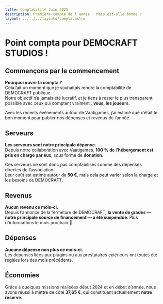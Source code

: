 ```yaml
---
title: Comptabilité Juin 2025
description: Première compta de l'année ! Mais est-elle bonne ?
layout: ../../../layouts/compta.astro
---
```


# Point compta pour DEMOCRAFT STUDIOS !

## Commençons par le commencement

**Pourquoi ouvrir la compta ?**  
Cela fait un moment que je souhaitais rendre la comptabilité de DEMOCRAFT publique.  
Notre objectif n’a jamais été lucratif, et je tiens à rester le plus transparent possible avec ceux qui comptent vraiment : **vous, les joueurs**.

Avec les récents événements autour de Vaatigames, j’ai estimé que c’était le bon moment pour publier nos dépenses et revenus de l’année.

## Serveurs

**Les serveurs sont notre principale dépense.**  
Depuis notre collaboration avec Vaatigames, **100 % de l’hébergement est pris en charge par eux**, sous forme de **donation**.

Ces serveurs ne sont donc pas comptabilisés comme des dépenses directes de l’association.  
Leur coût est estimé autour de **50 €**, mais cela peut varier selon la charge et les besoins de DEMOCRAFT.

## Revenus

**Aucun revenu ce mois-ci.**  
Depuis l’annonce de la fermeture de DEMOCRAFT, **la vente de grades — notre principale source de financement — a été suspendue**. Plus d'informations le mois prochain 🫡

## Dépenses

**Aucune dépense non plus ce mois-ci.**  
Les dépenses liées aux plugins ou aux prestataires extérieurs ont toutes été réglées lors des mois précédents.

## Économies

Grâce à quelques missions réalisées début 2024 et en début d’année, nous avons réussi à mettre de côté **37,65 €**, qui constituent actuellement **notre réserve**.
